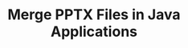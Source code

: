 ---
############################# Static ############################
layout: "autogen"
draft: false
path: "merger/java/pptx/"
otherformats: PDF BMP CSV DOC DOCM DOCX DOT DOTM DOTX EPUB Excel HTML Image MHT MHTML ODP ODS ODT OTP OTT PNG POTM POTX PPS PPSM PPSX PPT PPTM PS RTF TEX TIF TIFF TSV TXT VDX Visio VSDM VSDX VSSX VSSM VSTM VSTX VSX VTX Web Word Worksheet XLAM XLS XLSB XLSM XLSX XLT XLTM XLTX XPS

############################# Head ############################
head_title: "Merge PPTX Files via Java & J2SE Documents Merger API"
head_description: "Merge multiple PPTX files into a single file using Java documents merger API with all data, style and formatting as the source documents."

############################# Header ############################
title: "Merge PPTX Files in Java Applications"
description: "Merge multiple PPTX files into a single file using Java documents merger API. Merge selected pages or page ranges from various source documents into a single resultant document with all data, style and formatting as the source documents."

############################# SubMenu ############################
submenu:
    enable: true

############################# About ############################
about:
    enable: true
    title: "GroupDocs.Merger for Java API"
    content: |
        GroupDocs.Merger for Java library offers a simple solution to safely merge & split between a wide range of document formats including PDF, Microsoft Office (Word, Excel, PowerPoint, OneNote), OpenDocument, HTML, images and many others within .NET applications. By adding just a few lines of the code, perform several document operations such as move, remove, rotate, swap, extract or change the orientation of pages within the documents. The documents merging API also supports previewing document pages as an image to analyse the document structure, formatting and content on the page.
        
        GroupDocs.Merger APIs are well supported on all major operating systems and Java versions including J2SE 7.0 (1.7), J2SE 8.0 (1.8) and Java 10.

############################# Steps ############################
steps:
    enable: true
    title_left: "Merge Two or More PPTX Files in Java"
    content_left: |
        [GroupDocs.Merger](https://products.groupdocs.com/merger/java/) makes it easy for Java developers to merge multiple PPTX files by implementing a few easy steps.

        *   Create an instance of **Merger** class and load PPTX file.
        *   Call **Join** method of **Merger** class instance and load another PPTX file.
        *   Call **Save** method of **Merger** class instance to save the merged document.
        
    title_right: "System Requirements"
    content_right: |
        Before executing the code example below, please make sure that you have the following prerequisites installed on your system.

        *   Operating Systems: Microsoft Windows, Linux, MacOS
        *   Development Environments: NetBeans, IntelliJ IDEA, Eclipse
        *   Frameworks: Java 7 (1.7) and above
        *   Download the latest version of GroupDocs.Merger for Java from [Maven](https://repository.groupdocs.com/webapp/#/artifacts/browse/tree/General/repo/com/groupdocs/groupdocs-merger)
        
    code: |
        ```java
        // Merge PPTX files using GroupDocs.Merger API
        // Instantiate Merger with input PPTX document
        Merger merger = new Merger("input_1.pptx"))
          {
            // Call Join method of Merger class instance and pass second source document path
            merger.Join("input_2.pptx");
            
            // Call Save method of Merger class instance to save merged document
            merger.Save("merged-file.pptx");
          }
        ```
        

demos:
    enable: true
        

about_formats:
    enable: true


more_formats:
    enable: true


back_to_top:
    enable: true
---